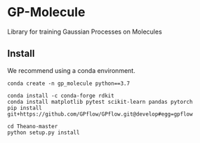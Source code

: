 # GP-Molecule
Library for training Gaussian Processes on Molecules

## Install

We recommend using a conda environment.

``conda create -n gp_molecule python==3.7``

```
conda install -c conda-forge rdkit
conda install matplotlib pytest scikit-learn pandas pytorch
pip install git+https://github.com/GPflow/GPflow.git@develop#egg=gpflow

cd Theano-master
python setup.py install
```

